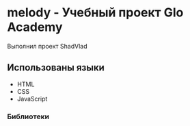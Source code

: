 # melody - Учебный проект Glo Academy
Выполнил проект ShadVlad
## Использованы языки
- HTML
- CSS
- JavaScript
### Библиотеки
